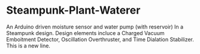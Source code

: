 # Steampunk-Plant-Waterer
An Arduino driven moisture sensor and water pump (with reservoir) In a Steampunk design.
Design elements incluce a Charged Vacuum Emboitment Detector, Oscillation Overthruster, and Time Dialation Stabilizer.
This is a new line.
